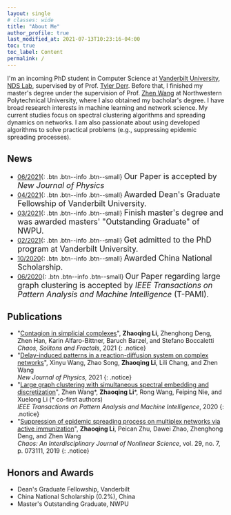 ```yaml
---
layout: single
# classes: wide
title: "About Me"
author_profile: true
last_modified_at: 2021-07-13T10:23:16-04:00
toc: true
toc_label: Content
permalink: /
---
```



<!-- # About Me -->
<!-- <hr> -->
I'm an incoming PhD student in Computer Science at [Vanderbilt University](https://www.vanderbilt.edu), [NDS Lab](https://nds-vu.github.io), supervised by of Prof. [Tyler Derr](https://tylersnetwork.github.io). Before that, I finished my master's degree under the supervision of Prof. [Zhen Wang](http://iopen.nwpu.edu.cn/info/1329/1369.htm) at Northwestern Polytechnical University, where I also obtained my bacholar's degree. I have broad research interests in machine learning and network science. My current studies focus on spectral clustering algorithms and spreading dynamics on networks. I am also passionate about using developed algorithms to solve practical problems (e.g., suppressing epidemic spreading processes).

## News
- [06/2021](#link){: .btn .btn--info .btn--small} <font size=4>Our Paper is accepted by <i>New Journal of Physics</i></font>
- [04/2021](#link){: .btn .btn--info .btn--small} <font size=4>Awarded Dean's Graduate Fellowship of Vanderbilt University.</font>
- [03/2021](#link){: .btn .btn--info .btn--small} <font size=4>Finish master's degree and was awarded masters' "Outstanding Graduate" of NWPU.</font>
- [02/2021](#link){: .btn .btn--info .btn--small} <font size=4>Get admitted to the PhD program at Vanderbilt University.</font>
- [10/2020](#link){: .btn .btn--info .btn--small} <font size=4>Awarded China National Scholarship.</font>
- [06/2020](#link){: .btn .btn--info .btn--small} <font size=4>Our Paper regarding large graph clustering is accepted by <i>IEEE Transactions on Pattern Analysis and Machine Intelligence</i> (T-PAMI).</font>




## Publications
- "[Contagion in simplicial complexes](http://arxiv.org/abs/2107.03411)", **Zhaoqing Li**, Zhenghong Deng, Zhen Han, Karin  Alfaro-Bittner, Baruch Barzel, and Stefano Boccaletti  
*Chaos, Solitons and Fractals*, 2021
{: .notice}
- "[Delay-induced patterns in a reaction-diffusion system on complex networks](https://iopscience.iop.org/article/10.1088/1367-2630/ac0ebc/pdf)", Xinyu Wang, Zhao Song, **Zhaoqing Li**, Lili Chang, and Zhen Wang  
*New Journal of Physics*, 2021 
{: .notice}
- "[Large graph clustering with simultaneous spectral embedding and discretization](https://ieeexplore.ieee.org/abstract/document/9117190)", Zhen Wang\*, **Zhaoqing Li**\*, Rong Wang, Feiping Nie, and Xuelong Li (* co-first authors)  
*IEEE Transactions on Pattern Analysis and Machine Intelligence*, 2020 
{: .notice}
- "[Suppression of epidemic spreading process on multiplex networks via active immunization](https://aip.scitation.org/doi/abs/10.1063/1.5093047)", **Zhaoqing Li**, Peican Zhu, Dawei Zhao, Zhenghong Deng, and Zhen Wang  
*Chaos: An Interdisciplinary Journal of Nonlinear Science*, vol. 29, no. 7, p. 073111, 2019 
{: .notice}

## Honors and Awards
- Dean's Graduate Fellowship, Vanderbilt
- China National Scholarship (0.2%), China
- Master's Outstanding Graduate, NWPU

<!-- <details><summary>Click to expand</summary>
<ul> 
<li> Major Courses
    <ul>
    <li>Image Processing and Computer Vision</li>
    <li>Information Theory</li>
    <li>Computer Graphics</li>
    <li>Probablistic Graphic Models</li>
    <li>Deep Learning</li>
    <li>Probability Theory</li>
    <li>Stochastic Processes</li>
    <li>Optimization Theory and Algorithms</li>
    <li>Topics in Data and Decision Analytics (VAE, GAN, etc)</li>
    <li>Data Mining</li>
    <li>Time Series</li>
    <li>Statistics and Probability</li>
    </ul>
</li>
<li> General Courses
    <ul>
    <li>Architecture</li>
    <li>Anatomy and Developmental Biology</li>
    <li>Literary London</li>
    <li>Superhero Movies and Comics</li>
    </ul>
</li>
</ul>
</details> -->

<br>
